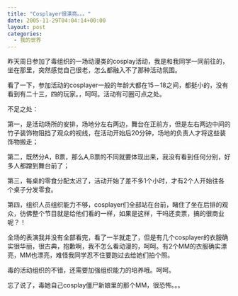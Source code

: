 ```yaml
---
title: "Cosplayer很漂亮。。。"
date: 2005-11-29T04:04:14+00:00
layout: post
categories:
  - 我的世界
---
```


昨天周日参加了毒组织的一场动漫类的cosplay活动，我是和我同学一同前往的，坐在那里，突然感觉自己很老，怎么都融入不了那种活动氛围。

看了一下，参加活动的cosplayer一般的年龄大都在15－18之间，都挺小的，没有看到有二十三，四的玩家。，呵呵。活动有可圈可点之处。

不足之处：
<!--more-->
第一，是活动场所的安排，场地分左右两边，舞台在正前方，但是左右两边中间的竹子装饰物阻挡了观众的视线，在活动开始后20分钟，场地的负责人才将这些装饰物搬走；

第二，既然分A，B票，那么A,B票的不同就要体现出来，我没有看到任何分别，好多人都蹭到舞台前了；

第三，每桌的零食分配太迟了，活动开始了差不多1个小时，才有2个人开始往各个桌子分发零食。

第四，组织人员组织能力不够，cosplayer们全部站在台前，睹住了坐在后排的观众，彷佛整个节目就是给他们看的一样，如果是这样，干吗还卖票，搞的很商业呢？！

全场的表演我并没有全部看完，看了一半就走了，但是有几个cosplayer的衣服确实很华丽，很古典，抱歉啊，我不怎么看动漫的，呵呵。有2个MM的衣服确实漂亮，MM也漂亮，难怪我同学忍不住要跑过去给她们拍个照。

毒的活动组织的不错，还需要加强组织能力的培养哦。呵呵。

忘了说了，毒她自己cosplay僵尸新娘里的那个MM，很恐怖。。。